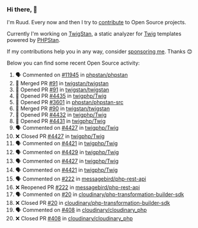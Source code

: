### Hi there, 👋

I'm Ruud. Every now and then I try to [contribute](https://github.com/pulls?q=+is%3Apr+author%3Aruudk+archived%3Afalse+is%3Apublic+) to Open Source projects.

Currently I'm working on [TwigStan](https://github.com/twigstan), a static analyzer for [Twig](https://twig.symfony.com/) templates powered by [PHPStan](https://phpstan.org/).

If my contributions help you in any way, consider [sponsoring me](https://github.com/sponsors/ruudk). Thanks 😊

Below you can find some recent Open Source activity:

<!--START_SECTION:activity-->
1. 🗣 Commented on [#11945](https://github.com/phpstan/phpstan/issues/11945#issuecomment-2454498696) in [phpstan/phpstan](https://github.com/phpstan/phpstan)
2. 🎉 Merged PR [#91](https://github.com/twigstan/twigstan/pull/91) in [twigstan/twigstan](https://github.com/twigstan/twigstan)
3. 💪 Opened PR [#91](https://github.com/twigstan/twigstan/pull/91) in [twigstan/twigstan](https://github.com/twigstan/twigstan)
4. 💪 Opened PR [#4435](https://github.com/twigphp/Twig/pull/4435) in [twigphp/Twig](https://github.com/twigphp/Twig)
5. 💪 Opened PR [#3601](https://github.com/phpstan/phpstan-src/pull/3601) in [phpstan/phpstan-src](https://github.com/phpstan/phpstan-src)
6. 🎉 Merged PR [#90](https://github.com/twigstan/twigstan/pull/90) in [twigstan/twigstan](https://github.com/twigstan/twigstan)
7. 💪 Opened PR [#4432](https://github.com/twigphp/Twig/pull/4432) in [twigphp/Twig](https://github.com/twigphp/Twig)
8. 💪 Opened PR [#4431](https://github.com/twigphp/Twig/pull/4431) in [twigphp/Twig](https://github.com/twigphp/Twig)
9. 🗣 Commented on [#4427](https://github.com/twigphp/Twig/pull/4427#issuecomment-2452950512) in [twigphp/Twig](https://github.com/twigphp/Twig)
10. ❌ Closed PR [#4427](https://github.com/twigphp/Twig/pull/4427) in [twigphp/Twig](https://github.com/twigphp/Twig)
11. 🗣 Commented on [#4421](https://github.com/twigphp/Twig/pull/4421#issuecomment-2452403162) in [twigphp/Twig](https://github.com/twigphp/Twig)
12. 🗣 Commented on [#4429](https://github.com/twigphp/Twig/pull/4429#issuecomment-2452294612) in [twigphp/Twig](https://github.com/twigphp/Twig)
13. 🗣 Commented on [#4427](https://github.com/twigphp/Twig/pull/4427#issuecomment-2452293938) in [twigphp/Twig](https://github.com/twigphp/Twig)
14. 🗣 Commented on [#4421](https://github.com/twigphp/Twig/pull/4421#issuecomment-2452293057) in [twigphp/Twig](https://github.com/twigphp/Twig)
15. 🗣 Commented on [#222](https://github.com/messagebird/php-rest-api/pull/222#issuecomment-2452097556) in [messagebird/php-rest-api](https://github.com/messagebird/php-rest-api)
16. ❌ Reopened PR [#222](https://github.com/messagebird/php-rest-api/pull/222) in [messagebird/php-rest-api](https://github.com/messagebird/php-rest-api)
17. 🗣 Commented on [#20](https://github.com/cloudinary/php-transformation-builder-sdk/pull/20#issuecomment-2452073287) in [cloudinary/php-transformation-builder-sdk](https://github.com/cloudinary/php-transformation-builder-sdk)
18. ❌ Closed PR [#20](https://github.com/cloudinary/php-transformation-builder-sdk/pull/20) in [cloudinary/php-transformation-builder-sdk](https://github.com/cloudinary/php-transformation-builder-sdk)
19. 🗣 Commented on [#408](https://github.com/cloudinary/cloudinary_php/pull/408#issuecomment-2452073113) in [cloudinary/cloudinary_php](https://github.com/cloudinary/cloudinary_php)
20. ❌ Closed PR [#408](https://github.com/cloudinary/cloudinary_php/pull/408) in [cloudinary/cloudinary_php](https://github.com/cloudinary/cloudinary_php)
<!--END_SECTION:activity-->
